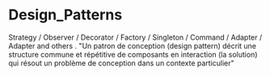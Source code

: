 # Design_Patterns
Strategy / Observer / Decorator / Factory / Singleton / Command / Adapter / Adapter and others .
"Un patron de conception (design pattern)
décrit une structure commune et répétitive de
composants en interaction (la solution) qui résout un
problème de conception dans un contexte particulier"
